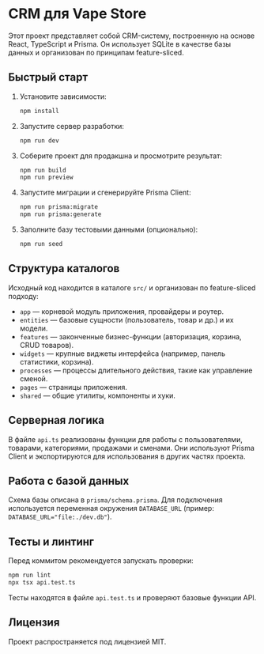 # CRM для Vape Store

Этот проект представляет собой CRM-систему, построенную на основе React, TypeScript и Prisma. Он использует SQLite в качестве базы данных и организован по принципам feature-sliced.

## Быстрый старт

1. Установите зависимости:
   ```bash
   npm install
   ```
2. Запустите сервер разработки:
   ```bash
   npm run dev
   ```
3. Соберите проект для продакшна и просмотрите результат:
   ```bash
   npm run build
   npm run preview
   ```
4. Запустите миграции и сгенерируйте Prisma Client:
   ```bash
   npm run prisma:migrate
   npm run prisma:generate
   ```
5. Заполните базу тестовыми данными (опционально):
   ```bash
   npm run seed
   ```

## Структура каталогов

Исходный код находится в каталоге `src/` и организован по feature-sliced подходу:

- `app` — корневой модуль приложения, провайдеры и роутер.
- `entities` — базовые сущности (пользователь, товар и др.) и их модели.
- `features` — законченные бизнес-функции (авторизация, корзина, CRUD товаров).
- `widgets` — крупные виджеты интерфейса (например, панель статистики, корзина).
- `processes` — процессы длительного действия, такие как управление сменой.
- `pages` — страницы приложения.
- `shared` — общие утилиты, компоненты и хуки.

## Серверная логика

В файле `api.ts` реализованы функции для работы с пользователями, товарами, категориями, продажами и сменами. Они используют Prisma Client и экспортируются для использования в других частях проекта.

## Работа с базой данных

Схема базы описана в `prisma/schema.prisma`. Для подключения используется переменная окружения `DATABASE_URL` (пример: `DATABASE_URL="file:./dev.db"`).

## Тесты и линтинг

Перед коммитом рекомендуется запускать проверки:

```bash
npm run lint
npx tsx api.test.ts
```

Тесты находятся в файле `api.test.ts` и проверяют базовые функции API.

## Лицензия

Проект распространяется под лицензией MIT.
